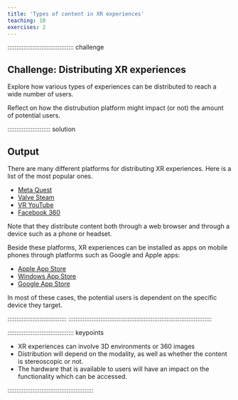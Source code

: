 ```yaml
---
title: 'Types of content in XR experiences'
teaching: 10
exercises: 2
---
```





::::::::::::::::::::::::::::::::::::: challenge 

## Challenge: Distributing XR experiences

Explore how various types of experiences can be 
distributed to reach a wide number of users.

Reflect on how the distrubution platform might impact (or not) the amount 
of potential users.

:::::::::::::::::::::::: solution 


## Output
 

There are many different platforms for distributing XR experiences. 
Here is a list of the most popular ones.

- [Meta Quest](https://www.meta.com/en-gb/experiences/)
- [Valve Steam](https://store.steampowered.com/)
- [VR YouTube](https://vr.youtube.com/)
- [Facebook 360](https://www.facebook.com/Facebook360/)

Note that they distribute content both through a web browser and 
through a device such as a phone or headset.

Beside these platforms, XR experiences can be installed as apps
on mobile phones through platforms such as Google and Apple apps:

- [Apple App Store](https://apps.apple.com/)
- [Windows App Store](https://apps.microsoft.com/store/apps)
- [Google App Store](https://play.google.com/)

In most of these cases, the potential users is dependent on the
specific device they target.

:::::::::::::::::::::::::::::::::
::::::::::::::::::::::::::::::::::::::::::::::::::::::::::::::::::::::::::::::::


::::::::::::::::::::::::::::::::::::: keypoints 

- XR experiences can involve 3D environments or 360 images
- Distribution will depend on the modality, as well as whether the content 
is stereoscopic or not.
- The hardware that is available to users will have an impact 
on the functionality which can be accessed.

::::::::::::::::::::::::::::::::::::::::::::::::

